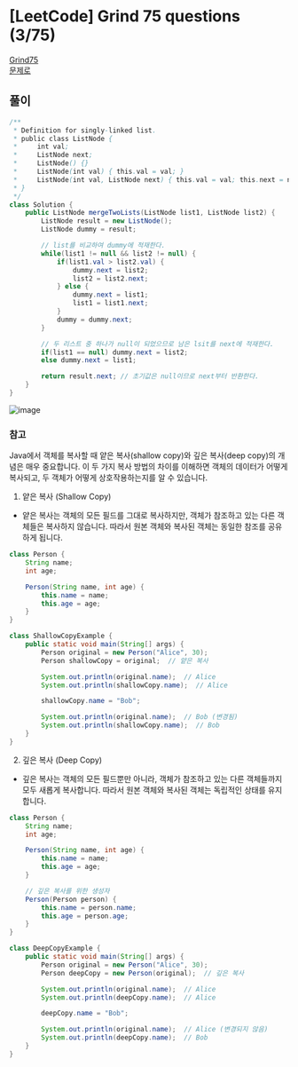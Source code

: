 # [LeetCode] Grind 75 questions (3/75)
<a href="https://www.techinterviewhandbook.org/grind75" target="_blank">Grind75</a>  
<a href="https://leetcode.com/problems/merge-two-sorted-lists/" target="_blank">문제로</a>

## 풀이
```java
/**
 * Definition for singly-linked list.
 * public class ListNode {
 *     int val;
 *     ListNode next;
 *     ListNode() {}
 *     ListNode(int val) { this.val = val; }
 *     ListNode(int val, ListNode next) { this.val = val; this.next = next; }
 * }
 */
class Solution {
    public ListNode mergeTwoLists(ListNode list1, ListNode list2) {
        ListNode result = new ListNode();
        ListNode dummy = result;

        // list를 비교하여 dummy에 적재한다.
        while(list1 != null && list2 != null) {
            if(list1.val > list2.val) {
                dummy.next = list2;
                list2 = list2.next;
            } else {
                dummy.next = list1;
                list1 = list1.next;
            }
            dummy = dummy.next;
        }

        // 두 리스트 중 하나가 null이 되었으므로 남은 lsit를 next에 적재한다.
        if(list1 == null) dummy.next = list2;
        else dummy.next = list1;

        return result.next; // 초기값은 null이므로 next부터 반환한다.
    }
}
```
![image](https://github.com/nullnull-kim/nullnull-kim.github.io/assets/77221161/20afb28f-fea9-4747-b6fb-d1675ebd60a8)

### 참고
Java에서 객체를 복사할 때 얕은 복사(shallow copy)와 깊은 복사(deep copy)의 개념은 매우 중요합니다. 이 두 가지 복사 방법의 차이를 이해하면 객체의 데이터가 어떻게 복사되고, 두 객체가 어떻게 상호작용하는지를 알 수 있습니다.

1. 얕은 복사 (Shallow Copy)
- 얕은 복사는 객체의 모든 필드를 그대로 복사하지만, 객체가 참조하고 있는 다른 객체들은 복사하지 않습니다. 따라서 원본 객체와 복사된 객체는 동일한 참조를 공유하게 됩니다.
```java
class Person {
    String name;
    int age;

    Person(String name, int age) {
        this.name = name;
        this.age = age;
    }
}

class ShallowCopyExample {
    public static void main(String[] args) {
        Person original = new Person("Alice", 30);
        Person shallowCopy = original;  // 얕은 복사

        System.out.println(original.name);  // Alice
        System.out.println(shallowCopy.name);  // Alice

        shallowCopy.name = "Bob";

        System.out.println(original.name);  // Bob (변경됨)
        System.out.println(shallowCopy.name);  // Bob
    }
}

```

2. 깊은 복사 (Deep Copy)
- 깊은 복사는 객체의 모든 필드뿐만 아니라, 객체가 참조하고 있는 다른 객체들까지 모두 새롭게 복사합니다. 따라서 원본 객체와 복사된 객체는 독립적인 상태를 유지합니다.
```java
class Person {
    String name;
    int age;

    Person(String name, int age) {
        this.name = name;
        this.age = age;
    }

    // 깊은 복사를 위한 생성자
    Person(Person person) {
        this.name = person.name;
        this.age = person.age;
    }
}

class DeepCopyExample {
    public static void main(String[] args) {
        Person original = new Person("Alice", 30);
        Person deepCopy = new Person(original);  // 깊은 복사

        System.out.println(original.name);  // Alice
        System.out.println(deepCopy.name);  // Alice

        deepCopy.name = "Bob";

        System.out.println(original.name);  // Alice (변경되지 않음)
        System.out.println(deepCopy.name);  // Bob
    }
}

```